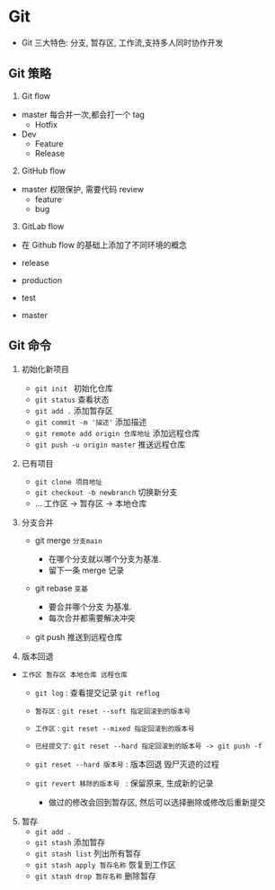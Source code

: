 # Git

-   Git 三大特色: 分支, 暂存区, 工作流,支持多人同时协作开发

## Git 策略

1. Git flow

-   master 每合并一次,都会打一个 tag
    -   Hotfix
-   Dev
    -   Feature
    -   Release

2. GitHub flow

-   master 权限保护, 需要代码 review
    -   feature
    -   bug

3. GitLab flow

-   在 Github flow 的基础上添加了不同环境的概念

-   release
-   production
-   test
-   master

## Git 命令

1. 初始化新项目

    - `git init ` 初始化仓库
    - `git status` 查看状态
    - `git add .` 添加暂存区
    - `git commit -m '描述'` 添加描述
    - `git remote add origin 仓库地址` 添加远程仓库
    - `git push -u origin master` 推送远程仓库

2. 已有项目

    - `git clone 项目地址`
    - `git checkout -b newbranch` 切换新分支
    - ... 工作区 -> 暂存区 -> 本地仓库

3. 分支合并

    - git merge `分支main`
        - 在哪个分支就以哪个分支为基准.
        - 留下一条 merge 记录
    - git rebase `变基 `

        - 要合并哪个分支 为基准.
        - 每次合并都需要解决冲突

    - git push 推送到远程仓库

4. 版本回退

-   `工作区 暂存区 本地仓库 远程仓库`

    -   `git log` : 查看提交记录 `git reflog`
    -   `暂存区` : `git reset --soft 指定回滚到的版本号`
    -   `工作区` : `git reset --mixed 指定回滚到的版本号`
    -   `已经提交了`: `git reset --hard 指定回滚到的版本号 -> git push -f`

    -   `git reset --hard 版本号` : 版本回退 毁尸灭迹的过程
    -   `git revert 移除的版本号 ` : 保留原来, 生成新的记录
        -   做过的修改会回到暂存区, 然后可以选择删除或修改后重新提交

5. 暂存
    - `git add .`
    - `git stash` 添加暂存
    - `git stash list` 列出所有暂存
    - `git stash apply 暂存名称` 恢复到工作区
    - `git stash drop 暂存名称` 删除暂存
